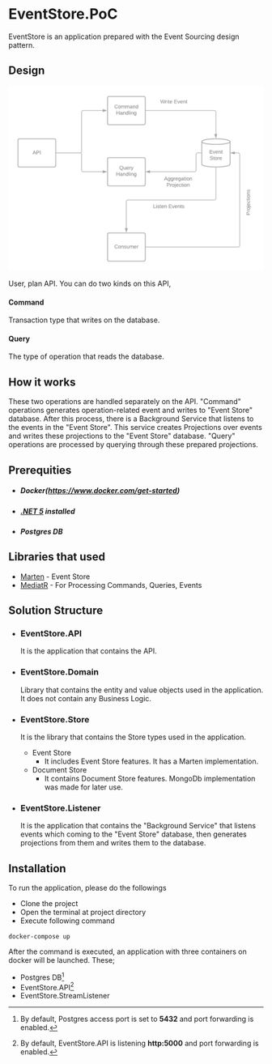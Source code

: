 # EventStore.PoC

EventStore is an application prepared with the Event Sourcing design pattern.

## Design

![alt text](https://github.com/1bcrona/EventStore.PoC/blob/master/eventstore_diagram.png?raw=true)

User, plan API. You can do two kinds on this API,
#### Command

Transaction type that writes on the database.

#### Query

The type of operation that reads the database.

## How it works

These two operations are handled separately on the API. "Command" operations generates operation-related event and writes to "Event Store" database.
After this process, there is a Background Service that listens to the events in the "Event Store". This service creates Projections over events and writes these projections to the "Event Store" database.
"Query" operations are processed by querying through these prepared projections.


## Prerequities
   - ##### Docker(https://www.docker.com/get-started)
   - ##### [.NET 5](https://dotnet.microsoft.com/download/dotnet/5.0) installed 
   - ##### Postgres DB

## Libraries that used

   - [Marten](https://github.com/JasperFx/marten) - Event Store
   - [MediatR](https://github.com/jbogard/MediatR) - For Processing Commands, Queries, Events

## Solution Structure

- ### EventStore.API
  
  It is the application that contains the API.
 
- ### EventStore.Domain

  Library that contains the entity and value objects used in the application. It does not contain any Business Logic.
 
- ### EventStore.Store
 
  It is the library that contains the Store types used in the application.
 
    * Event Store
      - It includes Event Store features. It has a Marten implementation.
    * Document Store
      - It contains Document Store features. MongoDb implementation was made for later use.
 
 - ### EventStore.Listener
      It is the application that contains the "Background Service" that listens events which coming to the "Event Store" database, then generates projections from them and writes  them to the database.
 
 ## Installation
 
To run the application, please do the followings
 * Clone the project
 * Open the terminal at project directory
 * Execute following command
 <pre><code>docker-compose up</code></pre>
 
After the command is executed, an application with three containers on docker will be launched.
These;
 * Postgres DB[^1]
 * EventStore.API[^2]
 * EventStore.StreamListener
 
 [^1]: By default, Postgres access port is set to **5432** and port forwarding is enabled.</sup>
 [^2]: By default, EventStore.API is listening  **http:5000** and port forwarding is enabled.</sup>
 


 
